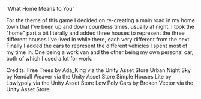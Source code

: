 'What Home Means to You'

For the theme of this game I decided on re-creating a main road in my home town that I've been up and down countless times, usually at night. I took the "home"
part a bit literally and added three houses to represent the three different houses I've lived in while there, each very different from the next. Finally I added the cars
to represent the different vehicles I spent most of my time in. One being a work van and the other being my own personal car, both of which I used a lot for work. 

Credits:
Free Trees by Ada_King via the Unity Asset Store
Urban Night Sky by Kendall Weaver via the Unity Asset Store
Simple Houses Lite by Lowlypoly via the Unity Asset Store
Low Poly Cars by Broken Vector via the Unity Asset Store
